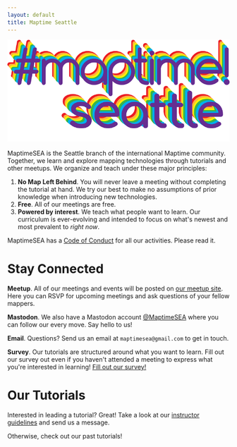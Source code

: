 ```yaml
---
layout: default
title: Maptime Seattle
---
```


![MaptimeSEA logo](/img/maptime_seattle_logo.png)

MaptimeSEA is the Seattle branch of the international Maptime community. Together, we learn and explore mapping technologies through tutorials and other meetups. We organize and teach under these major principles:

1. **No Map Left Behind**. You will never leave a meeting without completing the tutorial at hand. We try our best to make no assumptions of prior knowledge when introducing new technologies.
1. **Free**. All of our meetings are free.
1. **Powered by interest**. We teach what people want to learn. Our curriculum is ever-evolving and intended to focus on what's newest and most prevalent to *right now*.

MaptimeSEA has a [Code of Conduct](/conduct/) for all our activities.  Please read it.

# Stay Connected

**Meetup**. All of our meetings and events will be posted on [our meetup site](http://meetup.com/maptimeSEA). Here you can RSVP for upcoming meetings and ask questions of your fellow mappers.

**Mastodon**. We also have a Mastodon account [@MaptimeSEA](https://mastodon.social/@MaptimeSEA) where you can follow our every move. Say hello to us!

**Email**. Questions? Send us an email at `maptimesea@gmail.com` to get in touch.

**Survey**. Our tutorials are structured around what you want to learn. Fill out our survey out even if you haven't attended a meeting to express what you're interested in learning! [Fill out our survey!](https://docs.google.com/forms/d/e/1FAIpQLSchKhJWcBP1Kp4_lYIyjol1ZCcjeYL0pWVgdysQ2VNF8f9b4g/viewform)

# Our Tutorials

Interested in leading a tutorial? Great! Take a look at our [instructor guidelines](/guidelines) and send us a message.

Otherwise, check out our past tutorials!
